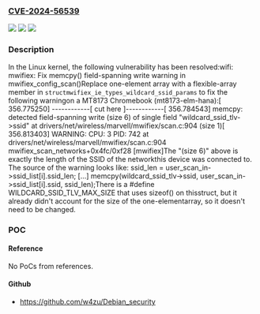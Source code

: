 ### [CVE-2024-56539](https://cve.mitre.org/cgi-bin/cvename.cgi?name=CVE-2024-56539)
![](https://img.shields.io/static/v1?label=Product&message=Linux&color=blue)
![](https://img.shields.io/static/v1?label=Version&message=5e6e3a92b9a4c9416b17f468fa5c7fa2233b8b4e%3C%20a09760c513ae0f98c7082a1deace7fb6284ee866%20&color=brighgreen)
![](https://img.shields.io/static/v1?label=Vulnerability&message=n%2Fa&color=brighgreen)

### Description

In the Linux kernel, the following vulnerability has been resolved:wifi: mwifiex: Fix memcpy() field-spanning write warning in mwifiex_config_scan()Replace one-element array with a flexible-array member in `structmwifiex_ie_types_wildcard_ssid_params` to fix the following warningon a MT8173 Chromebook (mt8173-elm-hana):[  356.775250] ------------[ cut here ]------------[  356.784543] memcpy: detected field-spanning write (size 6) of single field "wildcard_ssid_tlv->ssid" at drivers/net/wireless/marvell/mwifiex/scan.c:904 (size 1)[  356.813403] WARNING: CPU: 3 PID: 742 at drivers/net/wireless/marvell/mwifiex/scan.c:904 mwifiex_scan_networks+0x4fc/0xf28 [mwifiex]The "(size 6)" above is exactly the length of the SSID of the networkthis device was connected to. The source of the warning looks like:    ssid_len = user_scan_in->ssid_list[i].ssid_len;    [...]    memcpy(wildcard_ssid_tlv->ssid,           user_scan_in->ssid_list[i].ssid, ssid_len);There is a #define WILDCARD_SSID_TLV_MAX_SIZE that uses sizeof() on thisstruct, but it already didn't account for the size of the one-elementarray, so it doesn't need to be changed.

### POC

#### Reference
No PoCs from references.

#### Github
- https://github.com/w4zu/Debian_security

